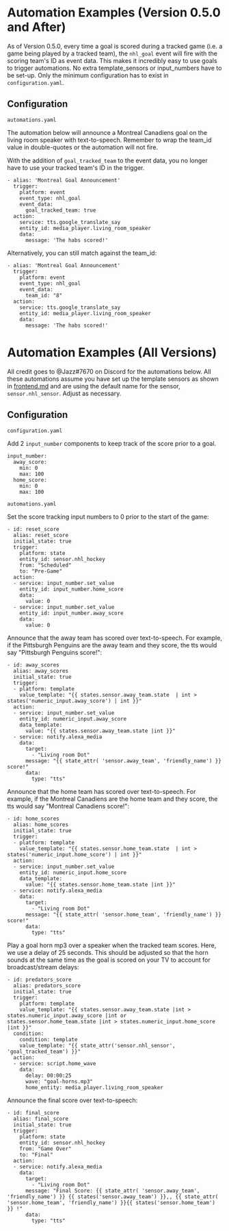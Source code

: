 # Automation Examples (Version 0.5.0 and After)
As of Version 0.5.0, every time a goal is scored during a tracked game (i.e. a game being played by a tracked team), the `nhl_goal` event will fire with the scoring team's ID as event data. This makes it incredibly easy to use goals to trigger automations. No extra template_sensors or input_numbers have to be set-up. Only the minimum configuration has to exist in `configuration.yaml`.

## Configuration

`automations.yaml`

The automation below will announce a Montreal Canadiens goal on the living room speaker with text-to-speech. Remember to wrap the team_id value in double-quotes or the automation will not fire.

With the addition of `goal_tracked_team` to the event data, you no longer have to use your tracked team's ID in the trigger.

```
- alias: 'Montreal Goal Announcement'
  trigger:
    platform: event
    event_type: nhl_goal
    event_data:
      goal_tracked_team: true
  action:
    service: tts.google_translate_say
    entity_id: media_player.living_room_speaker
    data:
      message: 'The habs scored!'
```

Alternatively, you can still match against the team_id:

```
- alias: 'Montreal Goal Announcement'
  trigger:
    platform: event
    event_type: nhl_goal
    event_data:
      team_id: "8"
  action:
    service: tts.google_translate_say
    entity_id: media_player.living_room_speaker
    data:
      message: 'The habs scored!'
```

# Automation Examples (All Versions)
All credit goes to @Jazz#7670 on Discord for the automations below. All these automations assume you have set up the template sensors as shown in [frontend.md](https://github.com/JayBlackedOut/hass-nhlapi/blob/master/frontend.md) and are using the default name for the sensor, `sensor.nhl_sensor`. Adjust as necessary.

## Configuration

`configuration.yaml`

Add 2 `input_number` components to keep track of the score prior to a goal.

```
input_number:
  away_score:
    min: 0
    max: 100
  home_score:
    min: 0
    max: 100
```

`automations.yaml`

Set the score tracking input numbers to 0 prior to the start of the game:

```
- id: reset_score
  alias: reset_score
  initial_state: true
  trigger:
    platform: state
    entity_id: sensor.nhl_hockey
    from: "Scheduled"
    to: "Pre-Game"
  action:
  - service: input_number.set_value
    entity_id: input_number.home_score
    data:
      value: 0
  - service: input_number.set_value
    entity_id: input_number.away_score
    data:
      value: 0
```

Announce that the away team has scored over text-to-speech. For example, if the Pittsburgh Penguins are the away team and they score, the tts would say "Pittsburgh Penguins score!":

```
- id: away_scores
  alias: away_scores
  initial_state: true
  trigger:
  - platform: template
    value_template: "{{ states.sensor.away_team.state  | int > states('numeric_input.away_score') | int }}"
  action:
  - service: input_number.set_value
    entity_id: numeric_input.away_score
    data_template:
      value: "{{ states.sensor.away_team.state |int }}"
  - service: notify.alexa_media
    data:
      target:
        - "Living room Dot"
      message: "{{ state_attr( 'sensor.away_team', 'friendly_name') }} score!"
      data:
        type: "tts"
```
Announce that the home team has scored over text-to-speech. For example, if the Montreal Canadiens are the home team and they score, the tts would say "Montreal Canadiens score!":

```
- id: home_scores
  alias: home_scores
  initial_state: true
  trigger:
  - platform: template
    value_template: "{{ states.sensor.home_team.state  | int > states('numeric_input.home_score') | int }}"
  action:
  - service: input_number.set_value
    entity_id: numeric_input.home_score
    data_template:
      value: "{{ states.sensor.home_team.state |int }}"
  - service: notify.alexa_media
    data:
      target:
        - "Living room Dot"
      message: "{{ state_attr( 'sensor.home_team', 'friendly_name') }} score!"
      data:
        type: "tts"
```

Play a goal horn mp3 over a speaker when the tracked team scores. Here, we use a delay of 25 seconds. This should be adjusted so that the horn sounds at the same time as the goal is scored on your TV to account for broadcast/stream delays:

```
- id: predators_score
  alias: predators_score
  initial_state: true
  trigger:
    platform: template
    value_template: "{{ states.sensor.away_team.state |int > states.numeric_input.away_score |int or
states.sensor.home_team.state |int > states.numeric_input.home_score |int }}"
  condition:
    condition: template
    value_template: "{{ state_attr('sensor.nhl_sensor', 'goal_tracked_team') }}"
  action:
  - service: script.home_wave
    data:
      delay: 00:00:25
      wave: "goal-horns.mp3"
      home_entity: media_player.living_room_speaker
```

Announce the final score over text-to-speech:

```
- id: final_score
  alias: final_score
  initial_state: true
  trigger:
    platform: state
    entity_id: sensor.nhl_hockey
    from: "Game Over"
    to: "Final"
  action:
  - service: notify.alexa_media
    data:
      target:
        - "Living room Dot"
      message: "Final Score: {{ state_attr( 'sensor.away_team', 'friendly_name') }} {{ states('sensor.away_team') }},, {{ state_attr( 'sensor.home_team', 'friendly_name') }}{{ states('sensor.home_team') }} !"
      data:
        type: "tts"
```